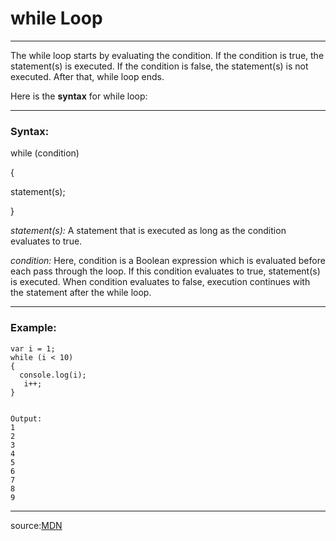 # while Loop
-------------

The while loop starts by evaluating the condition. If the condition is true, the statement(s) is executed. If the condition is false, the statement(s) is not executed. After that, while loop ends.

Here is the **syntax** for while loop:
________

### Syntax:

while (condition)

{

  statement(s);
  
}




*statement(s):* A statement that is executed as long as the condition evaluates to true.

*condition:* Here, condition is a Boolean expression which is evaluated before each pass through the loop. If this condition evaluates to true, statement(s) is executed. When condition evaluates to false, execution continues with the statement after the while loop.

______


### **Example:**
 

  
    var i = 1;
    while (i < 10) 
    {
      console.log(i);
       i++;
    }
    
    
    Output:
    1 
    2 
    3 
    4
    5
    6
    7
    8
    9
	
   ___
   
   source:[MDN](https://developer.mozilla.org/en-US/docs/Web/JavaScript/Reference/Statements/while)
   
    
    
    
    
    
    
    
    
    
    
  
    
    
    
    
    
    
                                                                                                                  
